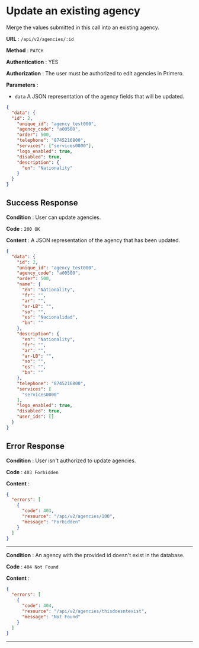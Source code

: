 # Update an existing agency

Merge the values submitted in this call into an existing agency.

**URL** : `/api/v2/agencies/:id`

**Method** : `PATCH`

**Authentication** : YES

**Authorization** : The user must be authorized to edit agencies in Primero.

**Parameters** :

* `data` A JSON representation of the agency fields that will be updated.

```json
{
  "data": {
  "id": 2,
    "unique_id": "agency_test000",
    "agency_code": "a00500",
    "order": 500,
    "telephone": "8745216800",
    "services": ["services0000"],
    "logo_enabled": true,
    "disabled": true,
    "description": {
      "en": "Nationality"
    }
  }
}
```

## Success Response

**Condition** : User can update agencies.

**Code** : `200 OK`

**Content** : A JSON representation of the agency that has been updated.

```json
{
  "data": {
    "id": 2,
    "unique_id": "agency_test000",
    "agency_code": "a00500",
    "order": 500,
    "name": {
      "en": "Nationality",
      "fr": "",
      "ar": "",
      "ar-LB": "",
      "so": "",
      "es": "Nacionalidad",
      "bn": ""
    },
    "description": {
      "en": "Nationality",
      "fr": "",
      "ar": "",
      "ar-LB": "",
      "so": "",
      "es": "",
      "bn": ""
    },
    "telephone": "8745216800",
    "services": [
      "services0000"
    ],
    "logo_enabled": true,
    "disabled": true,
    "user_ids": []
  }
}
```

## Error Response

**Condition** : User isn't authorized to update agencies.

**Code** : `403 Forbidden`

**Content** :

```json
{
  "errors": [
    {
      "code": 403,
      "resource": "/api/v2/agencies/100",
      "message": "Forbidden"
    }
  ]
}
```

---

**Condition** : An agency with the provided id doesn't exist in the database.

**Code** : `404 Not Found`

**Content** :

```json
{
  "errors": [
    {
      "code": 404,
      "resource": "/api/v2/agencies/thisdoesntexist",
      "message": "Not Found"
    }
  ]
}
```

---
